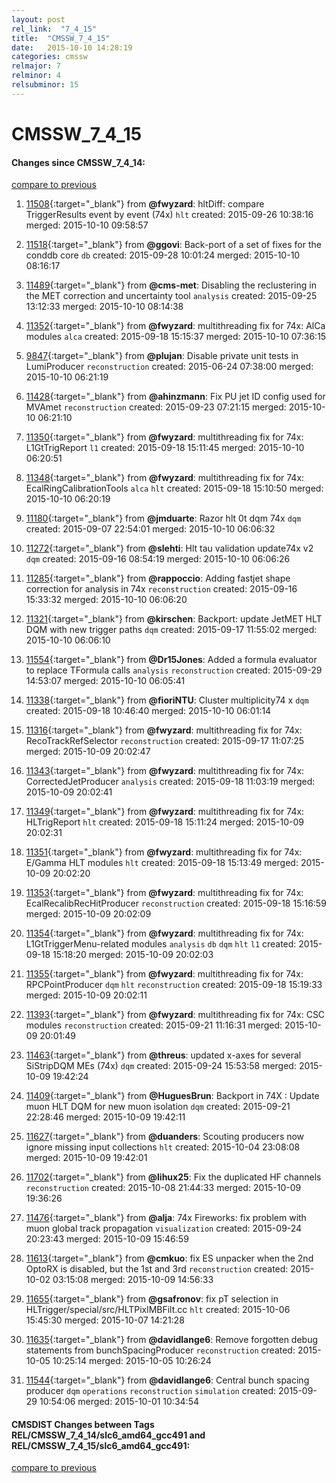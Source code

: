 ```yaml
---
layout: post
rel_link:  "7_4_15"
title:  "CMSSW_7_4_15"
date:   2015-10-10 14:28:19
categories: cmssw
relmajor: 7
relminor: 4
relsubminor: 15
---
```


# CMSSW_7_4_15
#### Changes since CMSSW_7_4_14:

[compare to previous](https://github.com/cms-sw/cmssw/compare/CMSSW_7_4_14...CMSSW_7_4_15)



1. [11508](http://github.com/cms-sw/cmssw/pull/11508){:target="_blank"}  from **@fwyzard**: hltDiff: compare TriggerResults event by event (74x) `hlt`  created: 2015-09-26 10:38:16 merged: 2015-10-10 09:58:57

2. [11518](http://github.com/cms-sw/cmssw/pull/11518){:target="_blank"}  from **@ggovi**: Back-port of a set of fixes for the conddb core `db`  created: 2015-09-28 10:01:24 merged: 2015-10-10 08:16:17

3. [11489](http://github.com/cms-sw/cmssw/pull/11489){:target="_blank"}  from **@cms-met**: Disabling the reclustering in the MET correction and uncertainty tool `analysis`  created: 2015-09-25 13:12:33 merged: 2015-10-10 08:14:38

4. [11352](http://github.com/cms-sw/cmssw/pull/11352){:target="_blank"}  from **@fwyzard**: multithreading fix for 74x: AlCa modules `alca`  created: 2015-09-18 15:15:37 merged: 2015-10-10 07:36:15

5. [9847](http://github.com/cms-sw/cmssw/pull/9847){:target="_blank"}  from **@plujan**: Disable private unit tests in LumiProducer `reconstruction`  created: 2015-06-24 07:38:00 merged: 2015-10-10 06:21:19

6. [11428](http://github.com/cms-sw/cmssw/pull/11428){:target="_blank"}  from **@ahinzmann**: Fix PU jet ID config used for MVAmet `reconstruction`  created: 2015-09-23 07:21:15 merged: 2015-10-10 06:21:10

7. [11350](http://github.com/cms-sw/cmssw/pull/11350){:target="_blank"}  from **@fwyzard**: multithreading fix for 74x: L1GtTrigReport `l1`  created: 2015-09-18 15:11:45 merged: 2015-10-10 06:20:51

8. [11348](http://github.com/cms-sw/cmssw/pull/11348){:target="_blank"}  from **@fwyzard**: multithreading fix for 74x: EcalRingCalibrationTools `alca`  `hlt`  created: 2015-09-18 15:10:50 merged: 2015-10-10 06:20:19

9. [11180](http://github.com/cms-sw/cmssw/pull/11180){:target="_blank"}  from **@jmduarte**: Razor hlt 0t dqm 74x `dqm`  created: 2015-09-07 22:54:01 merged: 2015-10-10 06:06:32

10. [11272](http://github.com/cms-sw/cmssw/pull/11272){:target="_blank"}  from **@slehti**: Hlt tau validation update74x v2 `dqm`  created: 2015-09-16 08:54:19 merged: 2015-10-10 06:06:26

11. [11285](http://github.com/cms-sw/cmssw/pull/11285){:target="_blank"}  from **@rappoccio**: Adding fastjet shape correction for analysis in 74x `reconstruction`  created: 2015-09-16 15:33:32 merged: 2015-10-10 06:06:20

12. [11321](http://github.com/cms-sw/cmssw/pull/11321){:target="_blank"}  from **@kirschen**: Backport: update JetMET HLT DQM with new trigger paths `dqm`  created: 2015-09-17 11:55:02 merged: 2015-10-10 06:06:10

13. [11554](http://github.com/cms-sw/cmssw/pull/11554){:target="_blank"}  from **@Dr15Jones**: Added a formula evaluator to replace TFormula calls `analysis`  `reconstruction`  created: 2015-09-29 14:53:07 merged: 2015-10-10 06:05:41

14. [11338](http://github.com/cms-sw/cmssw/pull/11338){:target="_blank"}  from **@fioriNTU**: Cluster multiplicity74 x `dqm`  created: 2015-09-18 10:46:40 merged: 2015-10-10 06:01:14

15. [11316](http://github.com/cms-sw/cmssw/pull/11316){:target="_blank"}  from **@fwyzard**: multithreading fix for 74x: RecoTrackRefSelector `reconstruction`  created: 2015-09-17 11:07:25 merged: 2015-10-09 20:02:47

16. [11343](http://github.com/cms-sw/cmssw/pull/11343){:target="_blank"}  from **@fwyzard**: multithreading fix for 74x: CorrectedJetProducer `analysis`  created: 2015-09-18 11:03:19 merged: 2015-10-09 20:02:41

17. [11349](http://github.com/cms-sw/cmssw/pull/11349){:target="_blank"}  from **@fwyzard**: multithreading fix for 74x: HLTrigReport `hlt`  created: 2015-09-18 15:11:24 merged: 2015-10-09 20:02:31

18. [11351](http://github.com/cms-sw/cmssw/pull/11351){:target="_blank"}  from **@fwyzard**: multithreading fix for 74x: E/Gamma HLT modules `hlt`  created: 2015-09-18 15:13:49 merged: 2015-10-09 20:02:20

19. [11353](http://github.com/cms-sw/cmssw/pull/11353){:target="_blank"}  from **@fwyzard**: multithreading fix for 74x: EcalRecalibRecHitProducer `reconstruction`  created: 2015-09-18 15:16:59 merged: 2015-10-09 20:02:09

20. [11354](http://github.com/cms-sw/cmssw/pull/11354){:target="_blank"}  from **@fwyzard**: multithreading fix for 74x:  L1GtTriggerMenu-related modules `analysis`  `db`  `dqm`  `hlt`  `l1`  created: 2015-09-18 15:18:20 merged: 2015-10-09 20:02:03

21. [11355](http://github.com/cms-sw/cmssw/pull/11355){:target="_blank"}  from **@fwyzard**: multithreading fix for 74x: RPCPointProducer `dqm`  `hlt`  `reconstruction`  created: 2015-09-18 15:19:33 merged: 2015-10-09 20:02:11

22. [11393](http://github.com/cms-sw/cmssw/pull/11393){:target="_blank"}  from **@fwyzard**:  multithreading fix for 74x: CSC modules `reconstruction`  created: 2015-09-21 11:16:31 merged: 2015-10-09 20:01:49

23. [11463](http://github.com/cms-sw/cmssw/pull/11463){:target="_blank"}  from **@threus**: updated x-axes for several SiStripDQM MEs (74x) `dqm`  created: 2015-09-24 15:53:58 merged: 2015-10-09 19:42:24

24. [11409](http://github.com/cms-sw/cmssw/pull/11409){:target="_blank"}  from **@HuguesBrun**: Backport in 74X : Update muon HLT DQM for new muon isolation `dqm`  created: 2015-09-21 22:28:46 merged: 2015-10-09 19:42:11

25. [11627](http://github.com/cms-sw/cmssw/pull/11627){:target="_blank"}  from **@duanders**: Scouting producers now ignore missing input collections `hlt`  created: 2015-10-04 23:08:08 merged: 2015-10-09 19:42:01

26. [11702](http://github.com/cms-sw/cmssw/pull/11702){:target="_blank"}  from **@lihux25**: Fix the duplicated HF channels `reconstruction`  created: 2015-10-08 21:44:33 merged: 2015-10-09 19:36:26

27. [11476](http://github.com/cms-sw/cmssw/pull/11476){:target="_blank"}  from **@alja**: 74x Fireworks: fix problem with muon global  track propagation  `visualization`  created: 2015-09-24 20:23:43 merged: 2015-10-09 15:46:59

28. [11613](http://github.com/cms-sw/cmssw/pull/11613){:target="_blank"}  from **@cmkuo**: fix ES unpacker when the 2nd OptoRX is disabled, but the 1st and 3rd  `reconstruction`  created: 2015-10-02 03:15:08 merged: 2015-10-09 14:56:33

29. [11655](http://github.com/cms-sw/cmssw/pull/11655){:target="_blank"}  from **@gsafronov**: fix pT selection in HLTrigger/special/src/HLTPixlMBFilt.cc `hlt`  created: 2015-10-06 15:45:30 merged: 2015-10-07 14:21:28

30. [11635](http://github.com/cms-sw/cmssw/pull/11635){:target="_blank"}  from **@davidlange6**: Remove forgotten debug statements from bunchSpacingProducer `reconstruction`  created: 2015-10-05 10:25:14 merged: 2015-10-05 10:26:24

31. [11544](http://github.com/cms-sw/cmssw/pull/11544){:target="_blank"}  from **@davidlange6**: Central bunch spacing producer `dqm`  `operations`  `reconstruction`  `simulation`  created: 2015-09-29 10:54:06 merged: 2015-10-01 10:34:54

#### CMSDIST Changes between Tags REL/CMSSW_7_4_14/slc6_amd64_gcc491 and REL/CMSSW_7_4_15/slc6_amd64_gcc491:

[compare to previous](https://github.com/cms-sw/cmsdist/compare/REL/CMSSW_7_4_14/slc6_amd64_gcc491...REL/CMSSW_7_4_15/slc6_amd64_gcc491)


